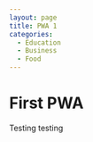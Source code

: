 ```yaml
---
layout: page
title: PWA 1
categories:
  - Education
  - Business
  - Food
---
```


# First PWA

Testing testing
